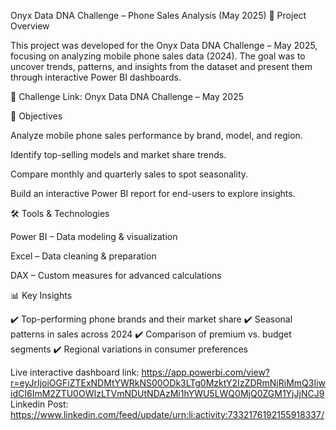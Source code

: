 Onyx Data DNA Challenge – Phone Sales Analysis (May 2025)
📌 Project Overview

This project was developed for the Onyx Data DNA Challenge – May 2025, focusing on analyzing mobile phone sales data (2024).
The goal was to uncover trends, patterns, and insights from the dataset and present them through interactive Power BI dashboards.

🔗 Challenge Link: Onyx Data DNA Challenge – May 2025

🎯 Objectives

Analyze mobile phone sales performance by brand, model, and region.

Identify top-selling models and market share trends.

Compare monthly and quarterly sales to spot seasonality.

Build an interactive Power BI report for end-users to explore insights.

🛠 Tools & Technologies

Power BI – Data modeling & visualization

Excel – Data cleaning & preparation

DAX – Custom measures for advanced calculations

📊 Key Insights

✔️ Top-performing phone brands and their market share
✔️ Seasonal patterns in sales across 2024
✔️ Comparison of premium vs. budget segments
✔️ Regional variations in consumer preferences

Live interactive dashboard link: https://app.powerbi.com/view?r=eyJrIjoiOGFiZTExNDMtYWRkNS00ODk3LTg0MzktY2IzZDRmNjRiMmQ3IiwidCI6ImM2ZTU0OWIzLTVmNDUtNDAzMi1hYWU5LWQ0MjQ0ZGM1YjJjNCJ9
Linkedin Post: https://www.linkedin.com/feed/update/urn:li:activity:7332176192155918337/

